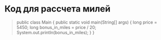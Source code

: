 # **Код для рассчета милей**

>public class Main {
>       public static void main(String[] args) {
>        long price = 5450;
>        long bonus_in_miles = price / 20;
>        System.out.println(bonus_in_miles);
>        }
>}
